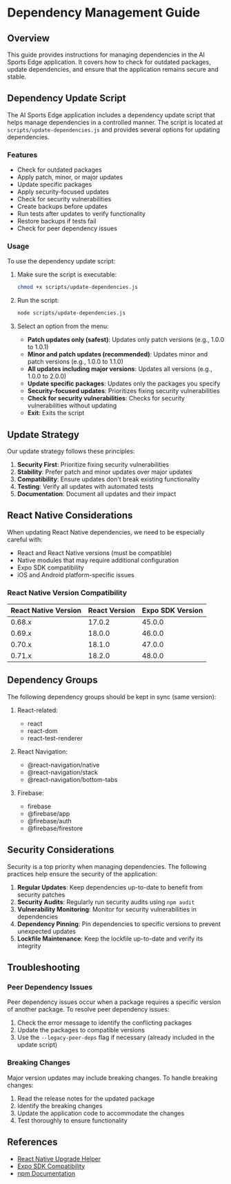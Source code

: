# Dependency Management Guide

## Overview

This guide provides instructions for managing dependencies in the AI Sports Edge application. It covers how to check for outdated packages, update dependencies, and ensure that the application remains secure and stable.

## Dependency Update Script

The AI Sports Edge application includes a dependency update script that helps manage dependencies in a controlled manner. The script is located at `scripts/update-dependencies.js` and provides several options for updating dependencies.

### Features

- Check for outdated packages
- Apply patch, minor, or major updates
- Update specific packages
- Apply security-focused updates
- Check for security vulnerabilities
- Create backups before updates
- Run tests after updates to verify functionality
- Restore backups if tests fail
- Check for peer dependency issues

### Usage

To use the dependency update script:

1. Make sure the script is executable:

   ```bash
   chmod +x scripts/update-dependencies.js
   ```

2. Run the script:

   ```bash
   node scripts/update-dependencies.js
   ```

3. Select an option from the menu:
   - **Patch updates only (safest)**: Updates only patch versions (e.g., 1.0.0 to 1.0.1)
   - **Minor and patch updates (recommended)**: Updates minor and patch versions (e.g., 1.0.0 to 1.1.0)
   - **All updates including major versions**: Updates all versions (e.g., 1.0.0 to 2.0.0)
   - **Update specific packages**: Updates only the packages you specify
   - **Security-focused updates**: Prioritizes fixing security vulnerabilities
   - **Check for security vulnerabilities**: Checks for security vulnerabilities without updating
   - **Exit**: Exits the script

## Update Strategy

Our update strategy follows these principles:

1. **Security First**: Prioritize fixing security vulnerabilities
2. **Stability**: Prefer patch and minor updates over major updates
3. **Compatibility**: Ensure updates don't break existing functionality
4. **Testing**: Verify all updates with automated tests
5. **Documentation**: Document all updates and their impact

## React Native Considerations

When updating React Native dependencies, we need to be especially careful with:

- React and React Native versions (must be compatible)
- Native modules that may require additional configuration
- Expo SDK compatibility
- iOS and Android platform-specific issues

### React Native Version Compatibility

| React Native Version | React Version | Expo SDK Version |
| -------------------- | ------------- | ---------------- |
| 0.68.x               | 17.0.2        | 45.0.0           |
| 0.69.x               | 18.0.0        | 46.0.0           |
| 0.70.x               | 18.1.0        | 47.0.0           |
| 0.71.x               | 18.2.0        | 48.0.0           |

## Dependency Groups

The following dependency groups should be kept in sync (same version):

1. React-related:

   - react
   - react-dom
   - react-test-renderer

2. React Navigation:

   - @react-navigation/native
   - @react-navigation/stack
   - @react-navigation/bottom-tabs

3. Firebase:
   - firebase
   - @firebase/app
   - @firebase/auth
   - @firebase/firestore

## Security Considerations

Security is a top priority when managing dependencies. The following practices help ensure the security of the application:

1. **Regular Updates**: Keep dependencies up-to-date to benefit from security patches
2. **Security Audits**: Regularly run security audits using `npm audit`
3. **Vulnerability Monitoring**: Monitor for security vulnerabilities in dependencies
4. **Dependency Pinning**: Pin dependencies to specific versions to prevent unexpected updates
5. **Lockfile Maintenance**: Keep the lockfile up-to-date and verify its integrity

## Troubleshooting

### Peer Dependency Issues

Peer dependency issues occur when a package requires a specific version of another package. To resolve peer dependency issues:

1. Check the error message to identify the conflicting packages
2. Update the packages to compatible versions
3. Use the `--legacy-peer-deps` flag if necessary (already included in the update script)

### Breaking Changes

Major version updates may include breaking changes. To handle breaking changes:

1. Read the release notes for the updated package
2. Identify the breaking changes
3. Update the application code to accommodate the changes
4. Test thoroughly to ensure functionality

## References

- [React Native Upgrade Helper](https://react-native-community.github.io/upgrade-helper/)
- [Expo SDK Compatibility](https://docs.expo.dev/versions/latest/)
- [npm Documentation](https://docs.npmjs.com/)
